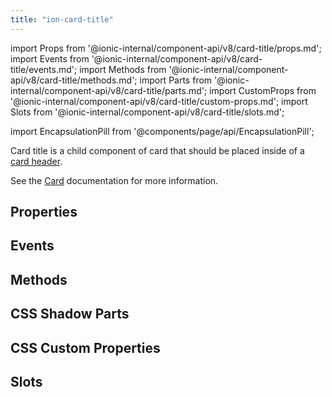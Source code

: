 ```yaml
---
title: "ion-card-title"
---
```

import Props from '@ionic-internal/component-api/v8/card-title/props.md';
import Events from '@ionic-internal/component-api/v8/card-title/events.md';
import Methods from '@ionic-internal/component-api/v8/card-title/methods.md';
import Parts from '@ionic-internal/component-api/v8/card-title/parts.md';
import CustomProps from '@ionic-internal/component-api/v8/card-title/custom-props.md';
import Slots from '@ionic-internal/component-api/v8/card-title/slots.md';

import EncapsulationPill from '@components/page/api/EncapsulationPill';

<head>
  <title>ion-card-title: Ionic App Card Title Component</title>
  <meta name="description" content="ion-card-title is a child component of ion-card. Read to learn more about card title properties and how this component is used on Ionic Framework apps." />
</head>

<EncapsulationPill type="shadow" />


Card title is a child component of card that should be placed inside of a [card header](./card-header).

See the [Card](./card) documentation for more information.


## Properties
<Props />

## Events
<Events />

## Methods
<Methods />

## CSS Shadow Parts
<Parts />

## CSS Custom Properties
<CustomProps />

## Slots
<Slots />
